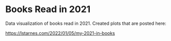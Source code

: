 # Books Read in 2021

Data visualization of books read in 2021. Created plots that are posted here:

<!-- TODO: fix link -->
https://lstarnes.com/2022/01/05/my-2021-in-books
